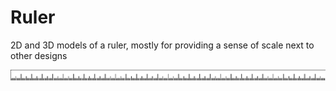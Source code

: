 Ruler
=====

2D and 3D models of a ruler, mostly for providing a sense of scale next to other designs

![exports/ruler-2d-x-300.png](exports/ruler-2d-x-300.png)
